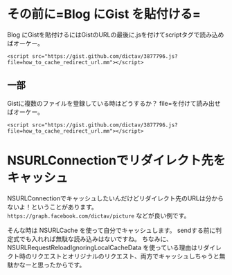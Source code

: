 # その前に=Blog にGist を貼付ける=

Blog にGistを貼付けるにはGistのURLの最後に.jsを付けてscriptタグで読み込めばオーケー。

    <script src="https://gist.github.com/dictav/3877796.js?file=how_to_cache_redirect_url.mm"></script>


## 一部

Gistに複数のファイルを登録している時はどうするか？
file=を付けて読み出せばオーケー。

    <script src="https://gist.github.com/dictav/3877796.js?file=how_to_cache_redirect_url.mm"></script>



# NSURLConnectionでリダイレクト先をキャッシュ

NSURLConnectionでキャッシュしたいんだけどリダイレクト先のURLは分からないよ！ということがあります。
`https://graph.facebook.com/dictav/picture`
などが良い例です。

そんな時は NSURLCache を使って自分でキャッシュします。
sendする前に判定式でも入れれば無駄な読み込みはないですね。
ちなみに、NSURLRequestReloadIgnoringLocalCacheData を使っている理由はリダイレクト時のリクエストとオリジナルのリクエスト、両方でキャッシュしちゃうと無駄かなーと思ったからです。


<script src="https://gist.github.com/dictav/3877796.js?file=how_to_cache_redirect_url.mm"></script>


